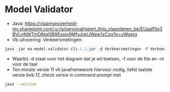# Model Validator
* Java: https://vlaamseoverheid-my.sharepoint.com/:u:/g/personal/geert_thijs_vlaanderen_be/EUaaIf5e3BVLnNWTmD6tg0IB9Explx9MfyJnkUWew1zCzg?e=uWgpjg
* Vb uitvoering: Verkeersmetingen:

```java
java -jar ea-model-validator-cli-1.2.jar -d Verkeersmetingen -f Verkeersmetingen.eap -l nl
```

* Waarbij -d staat voor het diagram dat je wil toetsen, -f voor de file en -nl voor de taal
* Ten minste versie 11 vh javaframework hiervoor nodig, liefst laatste versie bvb 17, check versie in command prompt met
```bash
java --version
```
